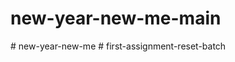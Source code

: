 # new-year-new-me-main
#   n e w - y e a r - n e w - m e  
 #   f i r s t - a s s i g n m e n t - r e s e t - b a t c h  
 